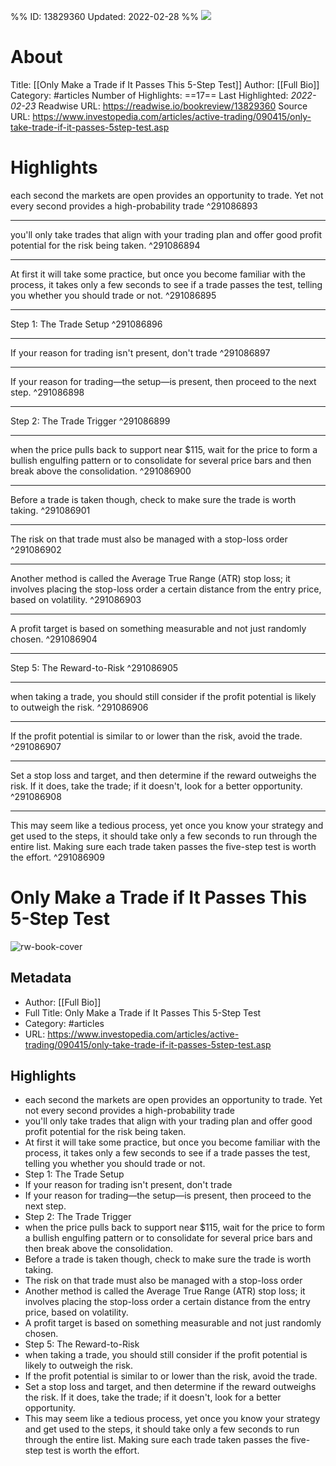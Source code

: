 %%
ID: 13829360
Updated: 2022-02-28
%%
![](https://readwise-assets.s3.amazonaws.com/static/images/article3.5c705a01b476.png)

# About
Title: [[Only Make a Trade if It Passes This 5-Step Test]]
Author: [[Full Bio]]
Category: #articles
Number of Highlights: ==17==
Last Highlighted: *2022-02-23*
Readwise URL: https://readwise.io/bookreview/13829360
Source URL: https://www.investopedia.com/articles/active-trading/090415/only-take-trade-if-it-passes-5step-test.asp


# Highlights 
each second the markets are open provides an opportunity to trade. Yet not every second provides a high-probability trade  ^291086893

---

you'll only take trades that align with your trading plan and offer good profit potential for the risk being taken.  ^291086894

---

At first it will take some practice, but once you become familiar with the process, it takes only a few seconds to see if a trade passes the test, telling you whether you should trade or not.  ^291086895

---

Step 1: The Trade Setup  ^291086896

---

If your reason for trading isn't present, don't trade  ^291086897

---

If your reason for trading—the setup—is present, then proceed to the next step.  ^291086898

---

Step 2: The Trade Trigger  ^291086899

---

when the price pulls back to support near $115, wait for the price to form a bullish engulfing pattern or to consolidate for several price bars and then break above the consolidation.  ^291086900

---

Before a trade is taken though, check to make sure the trade is worth taking.  ^291086901

---

The risk on that trade must also be managed with a stop-loss order  ^291086902

---

Another method is called the Average True Range (ATR) stop loss; it involves placing the stop-loss order a certain distance from the entry price, based on volatility.  ^291086903

---

A profit target is based on something measurable and not just randomly chosen.  ^291086904

---

Step 5: The Reward-to-Risk  ^291086905

---

when taking a trade, you should still consider if the profit potential is likely to outweigh the risk.  ^291086906

---

If the profit potential is similar to or lower than the risk, avoid the trade.  ^291086907

---

Set a stop loss and target, and then determine if the reward outweighs the risk. If it does, take the trade; if it doesn't, look for a better opportunity.  ^291086908

---

This may seem like a tedious process, yet once you know your strategy and get used to the steps, it should take only a few seconds to run through the entire list. Making sure each trade taken passes the five-step test is worth the effort.  ^291086909

# Only Make a Trade if It Passes This 5-Step Test

![rw-book-cover](https://readwise-assets.s3.amazonaws.com/static/images/article3.5c705a01b476.png)

## Metadata
- Author: [[Full Bio]]
- Full Title: Only Make a Trade if It Passes This 5-Step Test
- Category: #articles
- URL: https://www.investopedia.com/articles/active-trading/090415/only-take-trade-if-it-passes-5step-test.asp

## Highlights
- each second the markets are open provides an opportunity to trade. Yet not every second provides a high-probability trade
- you'll only take trades that align with your trading plan and offer good profit potential for the risk being taken.
- At first it will take some practice, but once you become familiar with the process, it takes only a few seconds to see if a trade passes the test, telling you whether you should trade or not.
- Step 1: The Trade Setup
- If your reason for trading isn't present, don't trade
- If your reason for trading—the setup—is present, then proceed to the next step.
- Step 2: The Trade Trigger
- when the price pulls back to support near $115, wait for the price to form a bullish engulfing pattern or to consolidate for several price bars and then break above the consolidation.
- Before a trade is taken though, check to make sure the trade is worth taking.
- The risk on that trade must also be managed with a stop-loss order
- Another method is called the Average True Range (ATR) stop loss; it involves placing the stop-loss order a certain distance from the entry price, based on volatility.
- A profit target is based on something measurable and not just randomly chosen.
- Step 5: The Reward-to-Risk
- when taking a trade, you should still consider if the profit potential is likely to outweigh the risk.
- If the profit potential is similar to or lower than the risk, avoid the trade.
- Set a stop loss and target, and then determine if the reward outweighs the risk. If it does, take the trade; if it doesn't, look for a better opportunity.
- This may seem like a tedious process, yet once you know your strategy and get used to the steps, it should take only a few seconds to run through the entire list. Making sure each trade taken passes the five-step test is worth the effort.
